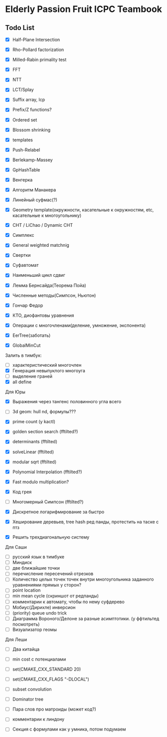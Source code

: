 # Elderly Passion Fruit ICPC Teambook

## Todo List

- [x] Half-Plane Intersection
- [x] Rho-Pollard factorization
- [x] Milled-Rabin primality test
- [x] FFT
- [x] NTT
- [x] LCT/Splay
- [x] Suffix array, lcp
- [x] Prefix/Z functions?
- [x] Ordered set
- [x] Blossom shrinking
- [x] templates
- [x] Push-Relabel
- [x] Berlekamp-Massey


- [x] GpHashTable
- [x] Венгерка 
- [x] Алгоритм Манакера
- [x] Линейный суфмас(?)

- [x] Geometry template(окружности, касательные к окружностям, etc, касательные к многоугольнику)
- [x] CHT / LiChao / Dynamic CHT

- [x] Симплекс
- [x] General weighted matchnig

- [x] Свертки
- [x] Суфавтомат
- [x] Наименьший цикл сдвиг
- [x] Лемма Бернсайда(Теорема Пойа)
- [x] Численные методы(Симпсон, Ньютон)

- [x] Гончар Федор

- [x] КТО, диофантовы уравнения

- [x] Операции с многочленами(деление, умножение, экспонента)
- [x] EerTree(заботать)

- [x] GlobalMinCut

Залить в тимбук:
- [ ] характеристический многочлен
- [x] Генерация невыпуклого многоуга
- [ ] выделение граней
- [x] all define

Для Юры
- [x] Выражения через тангенс половинного угла всего
- [ ] 3d geom: hull nd, формулы???
- [x] prime count (у kactl)
- [x] golden section search (fftilted?)
- [x] determinants (fftilted)
- [x] solveLinear (fftilted)
- [x] modular sqrt (fftilted)
- [x] Polynomial Interpolation (fftilted?)
- [x] Fast modulo multiplication?
- [x] Код грея
- [ ] Многомерный Симпсон (fftilted?)
- [x] Дискретное логарифмирование за быстро
- [x] Хеширование деревьев, tree hash ред панды, протестить на таске с птз
- [x] Решить трехдиагональную систему



Для Саши
- [ ] русский язык в тимбуке
- [ ] Миндиск
- [ ] две ближайшие точки
- [ ] перечисление пересечений отрезков
- [ ] Количество целых точек точек внутри многоугольника заданного уравнениями прямых у сторон?
- [ ] point location
- [ ] min mean cycle (скриншот от редпанды)
- [ ] комментарии к автомату, чтобы по нему суфдерево
- [ ] Мобиус(Дирихле) инверсион
- [ ] (priority) queue undo trick
- [ ] Диаграмма Вороного/Делоне за разные асимптотики. (у ффтильтед посмотреть)
- [ ] Визуализатор геомы

Для Леши
- [ ] Два китайца
- [ ] min cost с потенциалами
- [ ] set(CMAKE_CXX_STANDARD 20)
- [ ] set(CMAKE_CXX_FLAGS "-DLOCAL")
- [ ] subset convolution
- [ ] Dominator tree
- [ ] Пара слов про матроиды (может код?)
- [ ] комментарии к линдону


- [ ] Секция с формулами как у умника, потом подумаем
